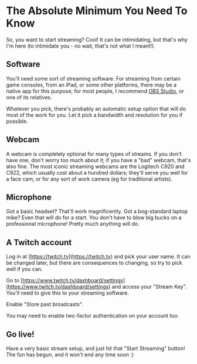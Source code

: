 # The Absolute Minimum You Need To Know

So, you want to start streaming? Cool! It can be intimidating, but that's why
I'm here (to intimidate you - no wait, that's not what I meant!).

## Software

You'll need some sort of streaming software. For streaming from certain game
consoles, from an iPad, or some other platforms, there may be a native app for
this purpose; for most people, I recommend [OBS Studio](https://obsproject.com/),
or one of its relatives.

Whatever you pick, there's probably an automatic setup option that will do most
of the work for you. Let it pick a bandwidth and resolution for you if possible.

## Webcam

A webcam is completely optional for many types of streams. If you don't have
one, don't worry too much about it; if you have a "bad" webcam, that's also fine.
The most iconic streaming webcams are the Logitech C920 and C922, which usually
cost about a hundred dollars; they'll serve you well for a face cam, or for any
sort of work camera (eg for traditional artists).

## Microphone

Got a basic headset? That'll work magnificently. Got a bog-standard laptop mike?
Even that will do for a start. You don't have to blow big bucks on a professional
microphone! Pretty much anything will do.

## A Twitch account

Log in at [https://twitch.tv](https://twitch.tv) and pick your user name. It can
be changed later, but there are consequences to changing, so try to pick well if
you can.

Go to [https://www.twitch.tv/dashboard/settings](https://www.twitch.tv/dashboard/settings)
and access your "Stream Key". You'll need to give this to your streaming software.

Enable "Store past broadcasts".

You may need to enable two-factor authentication on your account too.

## Go live!

Have a very basic stream setup, and just hit that "Start Streaming" button!
The fun has begun, and it won't end any time soon :)
